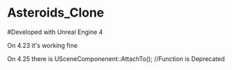 # Asteroids_Clone

#Developed with Unreal Engine 4 

On 4.23 it's working fine

On 4.25 there is USceneComponenent::AttachTo(); //Function is Deprecated
